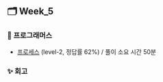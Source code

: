 ## 🗂️ Week_5

### 👾 프로그래머스

- [프로세스](https://school.programmers.co.kr/learn/courses/30/lessons/42587) (level-2, 정답률 62%) / 풀이 소요 시간 50분

### ✨ 회고
